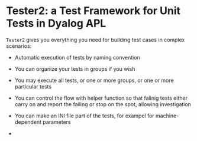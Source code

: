 # Tester2: a Test Framework for Unit Tests in Dyalog APL

`Tester2` gives you everything you need for building test cases in complex scenarios:

* Automatic execution of tests by naming convention

* You can organize your tests in groups if you wish

* You may execute all tests, or one or more groups, or one or more particular tests

* You can control the flow with helper function so that falinig tests either carry on and report the failing or stop on the spot, allowing investigation

* You can make an INI file part of the tests, for exampel for machine-dependent parameters

*
